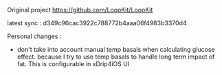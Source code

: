 Original project https://github.com/LoopKit/LoopKit

latest sync : d349c96cac3922c788772b4aaa06f4983b3370d4

Personal changes :
- don't take into account manual temp basals when calculating glucose effect.
because I try to use temp basals to handle long term impact of fat.
This is configurable in xDrip4iOS UI

